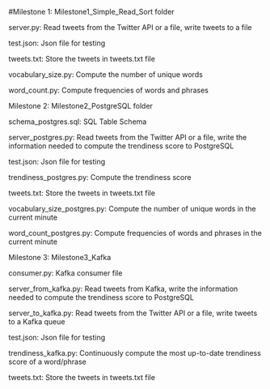 #Milestone 1: Milestone1_Simple_Read_Sort folder

server.py: Read tweets from the Twitter API or a file, write tweets to a file

test.json: Json file for testing

tweets.txt: Store the tweets in tweets.txt file

vocabulary_size.py: Compute the number of unique words

word_count.py: Compute frequencies of words and phrases


Milestone 2: Milestone2_PostgreSQL folder

schema_postgres.sql: SQL Table Schema

server_postgres.py: Read tweets from the Twitter API or a file, write the information needed to compute the trendiness score to PostgreSQL

test.json: Json file for testing

trendiness_postgres.py: Compute the trendiness score

tweets.txt: Store the tweets in tweets.txt file

vocabulary_size_postgres.py: Compute the number of unique words in the current minute

word_count_postgres.py: Compute frequencies of words and phrases in the current minute


Milestone 3: Milestone3_Kafka 

consumer.py: Kafka consumer file

server_from_kafka.py: Read tweets from Kafka, write the information needed to compute the trendiness score to PostgreSQL

server_to_kafka.py: Read tweets from the Twitter API or a file, write tweets to a Kafka queue

test.json: Json file for testing

trendiness_kafka.py: Continuously compute the most up-to-date trendiness score of a word/phrase

tweets.txt: Store the tweets in tweets.txt file
